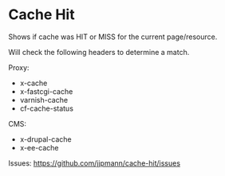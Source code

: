 # Cache Hit

Shows if cache was HIT or MISS for the current page/resource.

Will check the following headers to determine a match.

Proxy:
* x-cache
* x-fastcgi-cache
* varnish-cache
* cf-cache-status

CMS:
* x-drupal-cache
* x-ee-cache


Issues: https://github.com/jjpmann/cache-hit/issues